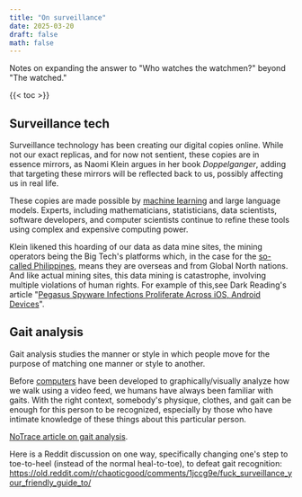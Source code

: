 ```yaml
---
title: "On surveillance"
date: 2025-03-20
draft: false
math: false
---
```


Notes on
expanding the answer to "Who watches the watchmen?" beyond "The watched."

{{< toc >}}

## Surveillance tech

Surveillance technology has been creating our digital copies online.
While not our exact replicas, and for now not sentient, these copies are
in essence mirrors, as Naomi Klein argues in her book *Doppelganger*,
adding that targeting these mirrors will be reflected back to us,
possibly affecting us in real life.

These copies are made possible by [machine learning](/ml) and large
language models. Experts, including mathematicians, statisticians, data
scientists, software developers, and computer scientists continue to
refine these tools using complex and expensive computing power.

Klein likened this hoarding of our data as data mine sites, the mining
operators being the Big Tech's platforms which, in the case for the
[so-called Philippines](/pilipinas), means they are overseas and from
Global North nations. And like actual mining sites, this data mining is
catastrophe, involving multiple violations of human rights. For example of this,see Dark Reading's article "[Pegasus Spyware Infections Proliferate Across iOS, Android Devices](https://www.darkreading.com/endpoint-security/pegasus-spyware-infections-ios-android-devices)".

## Gait analysis

Gait analysis studies the manner or style in which people move for the purpose of matching one manner or style to another.

Before [computers](/computer) have been developed to
graphically/visually analyze how we walk using a video feed, we humans
have always been familiar with gaits. With the right context, somebody's
physique, clothes, and gait can be enough for this person to be
recognized, especially by those who have intimate knowledge of these
things about this particular person.

[NoTrace article on gait analysis](https://www.notrace.how/threat-library/techniques/forensics/gait-recognition.html).

Here is a Reddit discussion on one way, specifically changing one's step
to toe-to-heel (instead of the normal heal-to-toe), to defeat gait recognition:
https://old.reddit.com/r/chaoticgood/comments/1jccg9e/fuck_surveillance_your_friendly_guide_to/
